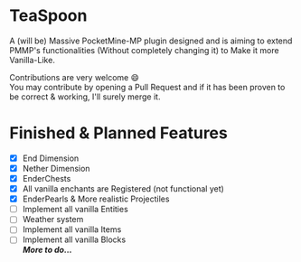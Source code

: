 # TeaSpoon
A (will be) Massive PocketMine-MP plugin designed and is aiming to extend PMMP's functionalities (Without completely changing it) to Make it more Vanilla-Like.

Contributions are very welcome :smile:<br />You may contribute by opening a Pull Request and if it has been proven to be correct & working, I'll surely merge it.

# Finished & Planned Features
 - [X] End Dimension
 - [X] Nether Dimension
 - [X] EnderChests
 - [X] All vanilla enchants are Registered (not functional yet)
 - [X] EnderPearls & More realistic Projectiles
 - [ ] Implement all vanilla Entities
 - [ ] Weather system
 - [ ] Implement all vanilla Items
 - [ ] Implement all vanilla Blocks
 <br />***More to do...***
